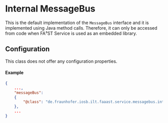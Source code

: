 # Internal MessageBus

This is the default implementation of the `MessageBus` interface and it is implemented using Java method calls.
Therefore, it can only be accessed from code when FA³ST Service is used as an embedded library.

## Configuration

This class does not offer any configuration properties.


#### Example

```json
{
	...,
	"messageBus":
	{
		"@class": "de.fraunhofer.iosb.ilt.faaast.service.messagebus.internal.MessageBusInternal"
	},
	...
}
```
